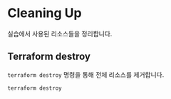 # **Cleaning Up**

실습에서 사용된 리소스들을 정리합니다.

## Terraform destroy

`terraform destroy` 명령을 통해 전체 리소스를 제거합니다.

```
terraform destroy
```
